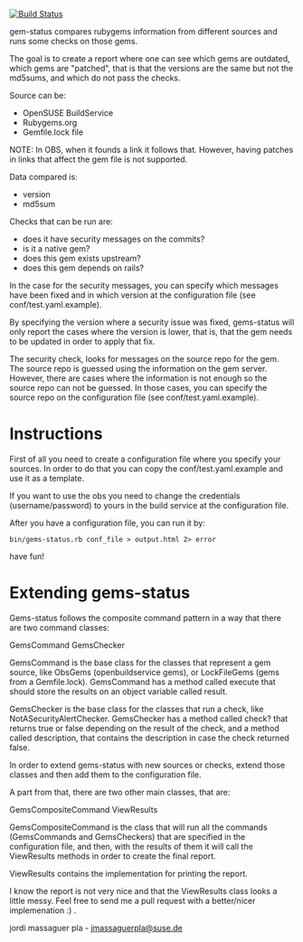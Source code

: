 [![Build Status](https://travis-ci.org/jordimassaguerpla/gems-status.png)](https://travis-ci.org/jordimassaguerpla/gems-status)

gem-status compares rubygems information from different sources and runs some checks on those gems.

The goal is to create a report where one can see which gems are outdated, which gems are "patched", 
that is that the versions are the same but not the md5sums, and which do not pass the checks.

Source can be:

- OpenSUSE BuildService
- Rubygems.org
- Gemfile.lock file

NOTE: In OBS, when it founds a link it follows that. However, having patches in links that affect the gem file is not supported.

Data compared is:

- version
- md5sum

Checks that can be run are:

- does it have security messages on the commits?
- is it a native gem?
- does this gem exists upstream?
- does this gem depends on rails?

In the case for the security messages, you can specify which messages have been fixed and in which version at the configuration file (see conf/test.yaml.example).

By specifying the version where a security issue was fixed, gems-status will only report the cases where the version is lower, that is, that the gem needs to be updated in order to apply that fix.

The security check, looks for messages on the source repo for the gem. The source repo is guessed using the information on the gem server. However, there are cases where the information is not enough so the source repo can not be guessed. In those cases, you can specify the source repo on the configuration file (see conf/test.yaml.example).


# Instructions

First of all you need to create a configuration file where you specify your sources.
In order to do that you can copy the conf/test.yaml.example and use it as a template.

If you want to use the obs you need to change the credentials (username/password)
 to yours in the build service at the configuration file.

After you have a configuration file, you can run it by:

`bin/gems-status.rb conf_file > output.html 2> error`

have fun!


# Extending gems-status

Gems-status follows the composite command pattern in a way that there are two command classes:

GemsCommand
GemsChecker

GemsCommand is the base class for the classes that represent a gem source, like ObsGems (openbuildservice gems), or LockFileGems (gems from a Gemfile.lock). GemsCommand has a method called execute that should store the results on an object variable called result. 

GemsChecker is the base class for the classes that run a check, like NotASecurityAlertChecker. GemsChecker has a method called check? that returns true or false depending on the result of the check, and a method called description, that contains the description in case the check returned false.

In order to extend gems-status with new sources or checks, extend those classes and then add them to the configuration file.

A part from that, there are two other main classes, that are:

GemsCompositeCommand
ViewResults

GemsCompositeCommand is the class that will run all the commands (GemsCommands and GemsCheckers) that are specified in the configuration file, and then, with the results of them it will call the ViewResults methods in order to create the final report.

ViewResults contains the implementation for printing the report. 

I know the report is not very nice and that the ViewResults class looks a little messy. Feel free to send me a pull request with a better/nicer implemenation :) .

jordi massaguer pla - jmassaguerpla@suse.de

